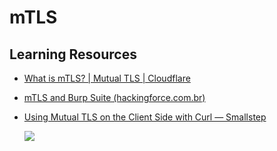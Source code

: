# mTLS
## Learning Resources
- [What is mTLS? | Mutual TLS | Cloudflare](https://www.cloudflare.com/en-gb/learning/access-management/what-is-mutual-tls/)
- [mTLS and Burp Suite (hackingforce.com.br)](https://blog.hackingforce.com.br/en/mtls)
- [Using Mutual TLS on the Client Side with Curl — Smallstep](https://smallstep.com/hello-mtls/doc/client/curl)

	![](/Screenshots/Pasted%20image%2020230905160150.png)